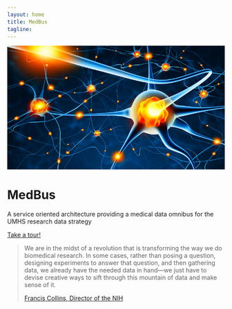 ```yaml
---
layout: home
title: MedBus
tagline:
---
```

<div class="row">
    <div class="col-md-8">
        <img class="img-responsive img-rounded" src="assets/images/20089657073_29fa280128_c.jpg" alt="">
    </div>
    <!-- /.col-md-8 -->
    <div class="col-md-4">
        <h1>MedBus</h1>
        <p>A service oriented architecture providing a medical data omnibus for the UMHS research data strategy</p>
        <a class="btn btn-primary btn-lg" href="#">Take a tour!</a>
    </div>
    <!-- /.col-md-4 -->
</div>

<div class="row">
<blockquote>
    <p> We are in the midst of a revolution that is transforming the way we do biomedical research. In some cases, rather than posing a question, designing experiments to answer that question, and then gathering data, we already have the needed data in hand—we just have to devise creative ways to sift through this mountain of data and make sense of it.</p>
	<footer>
	<a href=" http://directorsblog.nih.gov/2014/05/06/mining-the-big-data-mountain/">
	Francis Collins, Director of the NIH
	</a>
	</footer>
    </blockquote>
</div>

<!-- potential quotes below.-->
<!--
"Data creation in today’s research is exponentially more rapid than anything we anticipated even a decade ago. The potential of these data, when used effectively, is quite astounding." -- Francis Collins


"As a scientist, you're not supposed to make decisions without the data."
Francis Collins
Read more at http://www.brainyquote.com/search_results.html#gsj1VVwCpjeK3xjj.99

"We are at a point in history where Big Data should not intimidate, but inspire us. We are in the midst of a revolution that is transforming the way we do biomedical research. In some cases, rather than posing a question, designing experiments to answer that question, and then gathering data, we already have the needed data in hand—we just have to devise creative ways to sift through this mountain of data and make sense of it." -- Francis Collins, http://directorsblog.nih.gov/2014/05/06/mining-the-big-data-mountain/





"Big Data represents the emergence of the digital enterprise—the ability for an organization to take full advantage of its digital assets."
"Becoming a Digital Enterprise represents a challenge for many institutions since their organizational structures make widespread data integration and analysis difficult"
"thanks to the Digital Enterprise, pooled knowledge can lead to a distinct advantage"
Philip E. Bourne
http://jamia.oxfordjournals.org/content/21/2/194



"Your task is not to foresee the future, but to enable it."
Citadelle or The Wisdom of the Sands (1948)



"It's not enough to just put the data out there. Its really about being fair and by that I mean you have got to be able to find the data, access it, interoperate and reuse it."



-->

